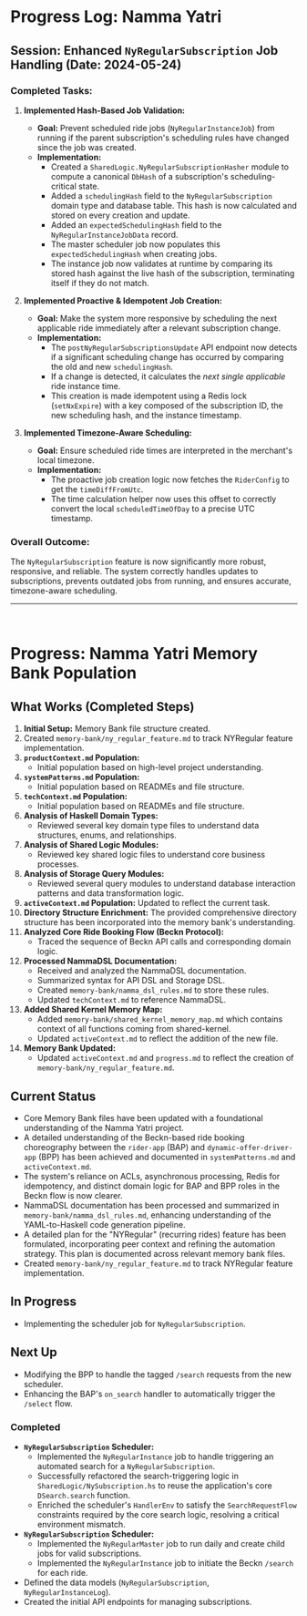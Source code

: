# Progress Log: Namma Yatri

## Session: Enhanced `NyRegularSubscription` Job Handling (Date: 2024-05-24)

### Completed Tasks:

1.  **Implemented Hash-Based Job Validation:**
    *   **Goal:** Prevent scheduled ride jobs (`NyRegularInstanceJob`) from running if the parent subscription's scheduling rules have changed since the job was created.
    *   **Implementation:**
        *   Created a `SharedLogic.NyRegularSubscriptionHasher` module to compute a canonical `DbHash` of a subscription's scheduling-critical state.
        *   Added a `schedulingHash` field to the `NyRegularSubscription` domain type and database table. This hash is now calculated and stored on every creation and update.
        *   Added an `expectedSchedulingHash` field to the `NyRegularInstanceJobData` record.
        *   The master scheduler job now populates this `expectedSchedulingHash` when creating jobs.
        *   The instance job now validates at runtime by comparing its stored hash against the live hash of the subscription, terminating itself if they do not match.

2.  **Implemented Proactive & Idempotent Job Creation:**
    *   **Goal:** Make the system more responsive by scheduling the next applicable ride immediately after a relevant subscription change.
    *   **Implementation:**
        *   The `postNyRegularSubscriptionsUpdate` API endpoint now detects if a significant scheduling change has occurred by comparing the old and new `schedulingHash`.
        *   If a change is detected, it calculates the *next single applicable* ride instance time.
        *   This creation is made idempotent using a Redis lock (`setNxExpire`) with a key composed of the subscription ID, the new scheduling hash, and the instance timestamp.

3.  **Implemented Timezone-Aware Scheduling:**
    *   **Goal:** Ensure scheduled ride times are interpreted in the merchant's local timezone.
    *   **Implementation:**
        *   The proactive job creation logic now fetches the `RiderConfig` to get the `timeDiffFromUtc`.
        *   The time calculation helper now uses this offset to correctly convert the local `scheduledTimeOfDay` to a precise UTC timestamp.

### Overall Outcome:
The `NyRegularSubscription` feature is now significantly more robust, responsive, and reliable. The system correctly handles updates to subscriptions, prevents outdated jobs from running, and ensures accurate, timezone-aware scheduling.

---
<br>

# Progress: Namma Yatri Memory Bank Population

## What Works (Completed Steps)
1.  **Initial Setup:** Memory Bank file structure created.
2.  Created `memory-bank/ny_regular_feature.md` to track NYRegular feature implementation.
3.  **`productContext.md` Population:**
    -   Initial population based on high-level project understanding.
4.  **`systemPatterns.md` Population:**
    -   Initial population based on READMEs and file structure.
5.  **`techContext.md` Population:**
    -   Initial population based on READMEs and file structure.
6.  **Analysis of Haskell Domain Types:**
    -   Reviewed several key domain type files to understand data structures, enums, and relationships.
7.  **Analysis of Shared Logic Modules:**
    -   Reviewed key shared logic files to understand core business processes.
8.  **Analysis of Storage Query Modules:**
    -   Reviewed several query modules to understand database interaction patterns and data transformation logic.
9.  **`activeContext.md` Population:** Updated to reflect the current task.
10. **Directory Structure Enrichment:** The provided comprehensive directory structure has been incorporated into the memory bank's understanding.
11. **Analyzed Core Ride Booking Flow (Beckn Protocol):**
    *   Traced the sequence of Beckn API calls and corresponding domain logic.
12. **Processed NammaDSL Documentation:**
    *   Received and analyzed the NammaDSL documentation.
    *   Summarized syntax for API DSL and Storage DSL.
    *   Created `memory-bank/namma_dsl_rules.md` to store these rules.
    *   Updated `techContext.md` to reference NammaDSL.
13. **Added Shared Kernel Memory Map:**
    * Added `memory-bank/shared_kernel_memory_map.md` which contains context of all functions coming from shared-kernel.
    * Updated `activeContext.md` to reflect the addition of the new file.
14. **Memory Bank Updated:**
    * Updated `activeContext.md` and `progress.md` to reflect the creation of `memory-bank/ny_regular_feature.md`.

## Current Status
-   Core Memory Bank files have been updated with a foundational understanding of the Namma Yatri project.
-   A detailed understanding of the Beckn-based ride booking choreography between the `rider-app` (BAP) and `dynamic-offer-driver-app` (BPP) has been achieved and documented in `systemPatterns.md` and `activeContext.md`.
-   The system's reliance on ACLs, asynchronous processing, Redis for idempotency, and distinct domain logic for BAP and BPP roles in the Beckn flow is now clearer.
-   NammaDSL documentation has been processed and summarized in `memory-bank/namma_dsl_rules.md`, enhancing understanding of the YAML-to-Haskell code generation pipeline.
-   A detailed plan for the "NYRegular" (recurring rides) feature has been formulated, incorporating peer context and refining the automation strategy. This plan is documented across relevant memory bank files.
- Created `memory-bank/ny_regular_feature.md` to track NYRegular feature implementation.

## In Progress
-   Implementing the scheduler job for `NyRegularSubscription`.

## Next Up
-   Modifying the BPP to handle the tagged `/search` requests from the new scheduler.
-   Enhancing the BAP's `on_search` handler to automatically trigger the `/select` flow.

### Completed
-   **`NyRegularSubscription` Scheduler:**
    -   Implemented the `NyRegularInstance` job to handle triggering an automated search for a `NyRegularSubscription`.
    -   Successfully refactored the search-triggering logic in `SharedLogic/NySubscription.hs` to reuse the application's core `DSearch.search` function.
    -   Enriched the scheduler's `HandlerEnv` to satisfy the `SearchRequestFlow` constraints required by the core search logic, resolving a critical environment mismatch.
-   **`NyRegularSubscription` Scheduler:**
    -   Implemented the `NyRegularMaster` job to run daily and create child jobs for valid subscriptions.
    -   Implemented the `NyRegularInstance` job to initiate the Beckn `/search` for each ride.
-   Defined the data models (`NyRegularSubscription`, `NyRegularInstanceLog`).
-   Created the initial API endpoints for managing subscriptions.

